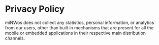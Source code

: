 # Privacy Policy

miNWos does not collect any statistics, personal information, or analytics from
our users, other than built in mechanisms that are present for all the mobile
or embedded applications in their respective main distribution channels.
